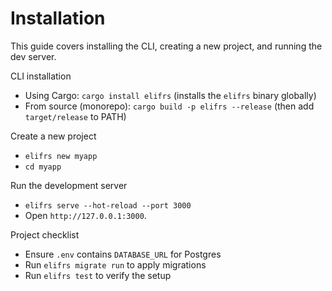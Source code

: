 # Installation

This guide covers installing the CLI, creating a new project, and running the dev server.

CLI installation
- Using Cargo: `cargo install elifrs` (installs the `elifrs` binary globally)
- From source (monorepo): `cargo build -p elifrs --release` (then add `target/release` to PATH)

Create a new project
- `elifrs new myapp`
- `cd myapp`

Run the development server
- `elifrs serve --hot-reload --port 3000`
- Open `http://127.0.0.1:3000`.

Project checklist
- Ensure `.env` contains `DATABASE_URL` for Postgres
- Run `elifrs migrate run` to apply migrations
- Run `elifrs test` to verify the setup

